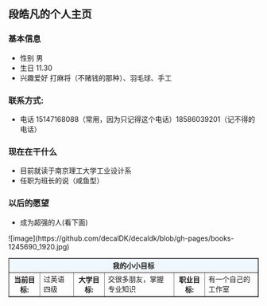 
## 段皓凡的个人主页
### 基本信息
- 性别 男
- 生日 11.30
- 兴趣爱好 打麻将（不赌钱的那种）、羽毛球、手工

### 联系方式:
- 电话 15147168088（常用，因为只记得这个电话）18586039201（记不得的电话）

### 现在在干什么
- 目前就读于南京理工大学工业设计系
- 任职为班长的说（咸鱼型）

### 以后的愿望
- 成为超强的人(看下面)

<html>
<body>
<table border="1" align="center" cellpadding="10" width="800">
<tr>
    <th colspan="7" bgcolor="aliceblue" >我的小小目标</th>
</tr>
<tr>
    <th>当前目标:</th>
    <td> 过英语四级</td>
    <th>大学目标:</th>
    <td>交很多朋友，掌握专业知识</td>
    <th>职业目标:</th>
    <td>有一个自己的工作室</td>
</tr>
![image](https://github.com/decalDK/decaldk/blob/gh-pages/books-1245690_1920.jpg)
